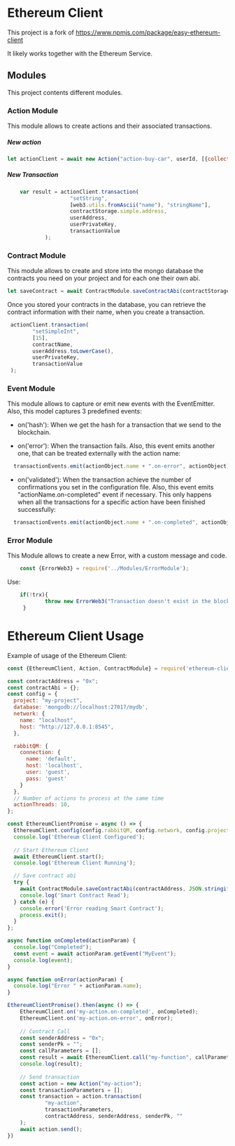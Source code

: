 # Ethereum Client

This project is a fork of https://www.npmjs.com/package/easy-ethereum-client

It likely works together with the Ethereum Service.

## Modules
This project contents different modules.

### Action Module
This module allows to create actions and their associated transactions.

##### New action
```js
let actionClient = await new Action("action-buy-car", userId, [{collectionName: "cars", collectionObjectId: "5c9b60a39d3e152f1891b921"}]);
```

##### New Transaction
```js
    var result = actionClient.transaction(
                    "setString",
                    [web3.utils.fromAscii("name"), "stringName"],
                    contractStorage.simple.address,
                    userAddress,
                    userPrivateKey,
                    transactionValue
            );
```

### Contract Module
This module allows to create and store into the mongo database the contracts you need on your project and for each one
their own abi.

```js
let saveContract = await ContractModule.saveContractAbi(contractStorage.simple.address, JSON.stringify(contractStorage.simple.abi), "SimpleContract");
```

Once you stored your contracts in the database, you can retrieve the contract information with their name, when you create
a transaction.

```js
 actionClient.transaction(
        "setSimpleInt",
        [15],
        contractName,
        userAddress.toLowerCase(),
        userPrivateKey,
        transactionValue
 );
```

### Event Module
This module allows to capture or emit new events with the EventEmitter.
Also, this model captures 3 predefined events:

- on('hash'): When we get the hash for a transaction that we send to the blockchain.

- on('error'): When the transaction fails. Also, this event emits another one, that can be treated externally with
  the action name:

```js
  transactionEvents.emit(actionObject.name + ".on-error", actionObject);
```

- on('validated'): When the transaction achieve the number of confirmations you set in the configuration file.
  Also, this event emits "actionName.on-completed" event if necessary. This only happens when all the transactions for
  a specific action have been finished successfully:

```js
  transactionEvents.emit(actionObject.name + ".on-completed", actionObject);
```

### Error Module
This Module allows to create a new Error, with a custom message and code.

```js
    const {ErrorWeb3} = require('../Modules/ErrorModule');
```

Use:
```js
    if(!trx){
            throw new ErrorWeb3("Transaction doesn't exist in the blockchain", ErrorWeb3.TRANSACTION_NOT_EXIST);
     }
```

# Ethereum Client Usage

Example of usage of the Ethereum Client:

```js
const {EthereumClient, Action, ContractModule} = require('ethereum-client-js');

const contractAddress = "0x";
const contractAbi = {};
const config = {
  project: "my-project",
  database: 'mongodb://localhost:27017/mydb',
  network: {
    name: "localhost",
    host: "http://127.0.0.1:8545",
  },

  rabbitQM: {
    connection: {
      name: 'default',
      host: 'localhost',
      user: 'guest',
      pass: 'guest'
    }
  },
  // Number of actions to process at the same time
  actionThreads: 10,
};

const EthereumClientPromise = async () => {
  EthereumClient.config(config.rabbitQM, config.network, config.project, config.database, config.actionThreads);
  console.log('Ethereum Client Configured');
  
  // Start Ethereum Client
  await EthereumClient.start();
  console.log('Ethereum Client Running');

  // Save contract abi
  try {
    await ContractModule.saveContractAbi(contractAddress, JSON.stringify(contractAbi), "my-contract");
    console.log('Smart Contract Read');
  } catch (e) {
    console.error('Error reading Smart Contract');
    process.exit();
  }
};

async function onCompleted(actionParam) {
  console.log("Completed");
  const event = await actionParam.getEvent("MyEvent");
  console.log(event);
}

async function onError(actionParam) {
  console.log("Error " + actionParam.name);
}

EthereumClientPromise().then(async () => {
    EthereumClient.on('my-action.on-completed', onCompleted);
    EthereumClient.on('my-action.on-error', onError);
    
    // Contract Call
    const senderAddress = "0x";
    const senderPk = "";
    const callParameters = [];
    const result = await EthereumClient.call("my-function", callParameters, contractAddress, senderAddress);
    console.log(result);
  
    // Send transaction
    const action = new Action("my-action");
    const transactionParameters = [];
    const transaction = action.transaction(
            "my-action",
            transactionParameters,
            contractAddress, senderAddress, senderPk, ""
    );
    await action.send();
})
```
